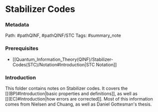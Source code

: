 # Stabilizer Codes
### Metadata
Path: #pathQINF, #pathQINF/STC
Tags: #summary_note

### Prerequisites
- [[Quantum_Information_Theory(QINF)/Stabilizer-Codes(STC)/Notation#Introduction|STC Notation]]

### Introduction
This folder contains notes on Stabilizer codes. It covers the [[(BP)#Introduction|basic properties and definitions]], as well as [[(EC)#Introduction|how errors are corrected]]. Most of this information comes from Nielsen and Chuang, as well as Daniel Gottesman's thesis.
